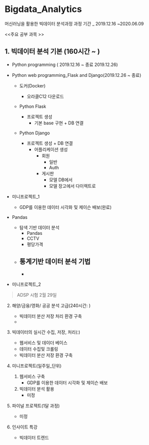 # Bigdata_Analytics
머신러닝을 활용한 빅데이터 분석과정
과정 기간 _ 2019.12.16 ~2020.06.09

<<주요 공부 과목 >>

## 1. 빅데이터 분석 기본 (160시간 ~ )     
- Python programming ( 2019.12.16 ~ 종료 2019.12.26)
- Python web programming_Flask and Django(2019.12.26 ~ 종료)
    - 도커(Docker) 
        - 오라클C12 다운로드 

    - Python Flask 
        - 프로젝트 생성 
            - 기본 base 구현 + DB 연결

    - Python Django
        - 프로젝트 생성 + DB 연결
            - 어플리케이션 생성
                - 회원
                    - 일반
                    - Auth
                - 게시판
                    - 모델 DB에서
                    - 모델 장고에서 다이렉트로
- 미니프로젝트_1 
     - GDP를 이용한 데이터 시각화 및 제이슨 배보(완료)

- Pandas
    - 탐색 기반 데이터 분석 
        - Pandas
        - CCTV
        - 평당가격
    - 통계기반 데이터 분석 기법 
        -
        -
- 미니프로젝트_2

> ADSP 시험 2월 29일 

2. 해양/금융/영화/ 공공 분석 고급(240시간: )
    - 빅데이터 분산 저장 처리 환경 구축 
    - 

3. 빅데이터의 실시간 수집, 저장, 처리(:)
    - 웹서비스 및 데이더 베이스 
    - 데이터 수집및 크롤링 
    - 빅데이터 분산 저장 환경 구축 

4. 미니프로젝트(일주일_단위)
    1) 웹서비스 구축
        - GDP를 이용한 데이터 시각화 및 제이슨 배보
    2) 빅데이터 분석 활용
        - 미정

5. 파이널 프로젝트(1달 과정)
    - 미정

6. 인사이트 특강 
    - 빅데이터 트렌드 
